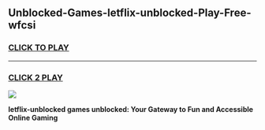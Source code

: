 
## Unblocked-Games-letflix-unblocked-Play-Free-wfcsi
<h3>
<a href="https://premium76.site?title=letflix-unblocked&ref=21A">CLICK TO PLAY</a></h3>
<hr>

<h3>
<a href="https://premium76.site?title=letflix-unblocked&ref=21A">CLICK 2 PLAY</a>
  
</h3>

<a href="https://premium76.site?title=letflix-unblocked&ref=21A"><img src="https://clearcache.store/games.png"></a>


**letflix-unblocked games unblocked: Your Gateway to Fun and Accessible Online Gaming**
